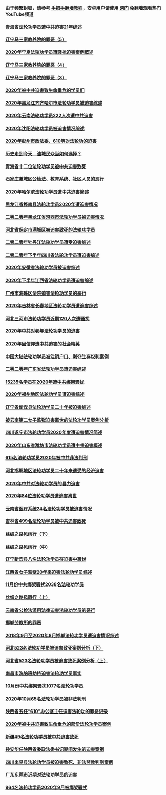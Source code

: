 #### 由于频繁封锁，请参考 [手把手翻墙教程](https://github.com/gfw-breaker/guides/wiki/)，安卓用户请使用 [网门](https://github.com/gfw-breaker/nogfw/blob/master/dl.md?t=02030200) 免翻墙观看热门YouTube频道 

#### [青海省法轮功学员遭中共迫害21年综述](../pages/328/419410.md?t=02030200) 

#### [辽宁马三家教养院的罪恶（5）](../pages/328/419142.md?t=02030200) 

#### [2020年宁夏法轮功学员遭骚扰迫害案例概述](../pages/328/419333.md?t=02030200) 

#### [辽宁马三家教养院的罪恶（4）](../pages/328/419141.md?t=02030200) 

#### [辽宁马三家教养院的罪恶（3）](../pages/328/419140.md?t=02030200) 

#### [2020年被中共迫害致生命垂危的学员们](../pages/328/419132.md?t=02030200) 

#### [2020年黑龙江齐齐哈尔市法轮功学员被迫害综述](../pages/328/419175.md?t=02030200) 

#### [2020年云南法轮功学员222人次遭中共迫害](../pages/328/419130.md?t=02030200) 

#### [2020年沈阳法轮功学员被迫害情况综述](../pages/328/419088.md?t=02030200) 

#### [2020年彭州市政法委、610等对法轮功的迫害](../pages/328/419092.md?t=02030200) 

#### [历史走到今天　油城民众当如何选择？](../pages/328/419084.md?t=02030200) 

#### [青海省十二位法轮功学员被中共迫害致死](../pages/328/419002.md?t=02030200) 

#### [石家庄藁城区公检法、教育系统、社区人员的恶行](../pages/328/419000.md?t=02030200) 

#### [2020年哈尔滨法轮功学员遭中共迫害简述](../pages/328/418966.md?t=02030200) 

#### [黑龙江省桦南县法轮功学员2020年遭迫害情况](../pages/328/418993.md?t=02030200) 

#### [二零二零年黑龙江省鸡西市法轮功学员被迫害情况](../pages/328/418957.md?t=02030200) 

#### [河北省保定市满城区被迫害致死的法轮功学员](../pages/328/418806.md?t=02030200) 

#### [二零二零年牡丹江法轮功学员遭受迫害综述](../pages/328/418822.md?t=02030200) 

#### [二零二零年下半年四川省法轮功学员遭迫害综述](../pages/328/418762.md?t=02030200) 

#### [2020年安徽省法轮功学员被迫害综述](../pages/328/418751.md?t=02030200) 

#### [2020年下半年江西省法轮功学员遭迫害综述](../pages/328/418732.md?t=02030200) 

#### [广州市海珠区法院迫害法轮功学员的恶行](../pages/328/418722.md?t=02030200) 

#### [2020年吉林省长春地区法轮功学员遭迫害综述](../pages/328/418422.md?t=02030200) 

#### [河北三河市法轮功学员近期120人次遭骚扰](../pages/328/418620.md?t=02030200) 

#### [2020年中共对老年法轮功学员的迫害](../pages/328/418627.md?t=02030200) 

#### [2020年因信仰遭中共迫害的社会精英](../pages/328/418601.md?t=02030200) 

#### [中国大陆法轮功学员被注销户口、剥夺生存权利案例](../pages/328/418575.md?t=02030200) 

#### [二零二零年广东省法轮功学员遭迫害综述](../pages/328/418452.md?t=02030200) 

#### [15235名学员在2020年遭中共绑架骚扰](../pages/328/418447.md?t=02030200) 

#### [2020年福州地区法轮功学员遭迫害综述](../pages/328/418352.md?t=02030200) 

#### [辽宁省新宾县法轮功学员二十年被迫害综述](../pages/328/418318.md?t=02030200) 

#### [被云南第二女子监狱迫害离世的法轮功学员案例分析](../pages/328/417986.md?t=02030200) 

#### [四川遂宁市法轮功学员2020年度遭迫害情况简述](../pages/328/418083.md?t=02030200) 

#### [2020年山东省潍坊市法轮功学员遭中共迫害概述](../pages/328/418128.md?t=02030200) 

#### [615名法轮功学员2020年被中共非法判刑](../pages/328/418123.md?t=02030200) 

#### [河北邯郸地区法轮功学员二十年来遭受的经济迫害](../pages/328/417554.md?t=02030200) 

#### [2020年中共对法轮功学员的暴力迫害](../pages/328/416854.md?t=02030200) 

#### [2020年84位法轮功学员遭迫害离世](../pages/328/416947.md?t=02030200) 

#### [云南省医疗系统24名法轮功学员被迫害情况](../pages/328/416978.md?t=02030200) 

#### [吉林省499名法轮功学员被中共迫害致死](../pages/328/416519.md?t=02030200) 

#### [丝绸之路风雨行（下）](../pages/328/416166.md?t=02030200) 

#### [丝绸之路风雨行（中）](../pages/328/416165.md?t=02030200) 

#### [辽宁新宾县八名法轮功学员在迫害中离世](../pages/328/416383.md?t=02030200) 

#### [江西省女子监狱20年来迫害法轮功学员综述](../pages/328/416327.md?t=02030200) 

#### [11月份中共绑架骚扰2038名法轮功学员](../pages/328/416210.md?t=02030200) 

#### [丝绸之路风雨行（上）](../pages/328/416167.md?t=02030200) 

#### [云南省公检法滥用法律迫害法轮功学员的恶行](../pages/328/416012.md?t=02030200) 

#### [邯郸劳教所的罪恶](../pages/328/415894.md?t=02030200) 

#### [2018年9月至2020年8月邯郸法轮功学员遭迫害情况综述](../pages/328/415563.md?t=02030200) 

#### [河北523名法轮功学员被迫害致死案例分析（下）](../pages/328/414942.md?t=02030200) 

#### [河北省523名法轮功学员被迫害致死案例分析（上）](../pages/328/414941.md?t=02030200) 

#### [南昌市洗脑班劫持迫害法轮功学员事实](../pages/328/415048.md?t=02030200) 

#### [10月份中共绑架骚扰1077名法轮功学员](../pages/328/414995.md?t=02030200) 

#### [2020年10月65名法轮功学员被非法判刑](../pages/328/414617.md?t=02030200) 

#### [陕西省五任“610”办公室主任迫害法轮功的罪恶记录](../pages/328/414486.md?t=02030200) 

#### [2020年被中共迫害致生命垂危的部份法轮功学员案例](../pages/328/414427.md?t=02030200) 

#### [新疆49名法轮功学员被中共迫害致死](../pages/328/414290.md?t=02030200) 

#### [孙安华任陕西省委政法委书记期间发生的迫害案例](../pages/328/414015.md?t=02030200) 

#### [四川米易县法轮功学员被迫害致死、非法劳教判刑案例](../pages/328/413847.md?t=02030200) 

#### [广东东莞市近期对法轮功学员的迫害](../pages/328/413888.md?t=02030200) 

#### [964名法轮功学员2020年9月被绑架骚扰](../pages/328/413838.md?t=02030200) 

